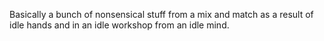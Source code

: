 Basically a bunch of nonsensical stuff from a mix and match as a result of idle hands and in an idle workshop from an idle mind.
